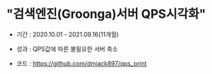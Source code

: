 # "검색엔진(Groonga)서버 QPS시각화"
+ 기간 : 2020.10.01 - 2021.09.16(11개월)

+ 성과 : QPS값에 따른 불필요한 서버 축소
 
+ 코드 : https://github.com/dmjack897/qps_print
